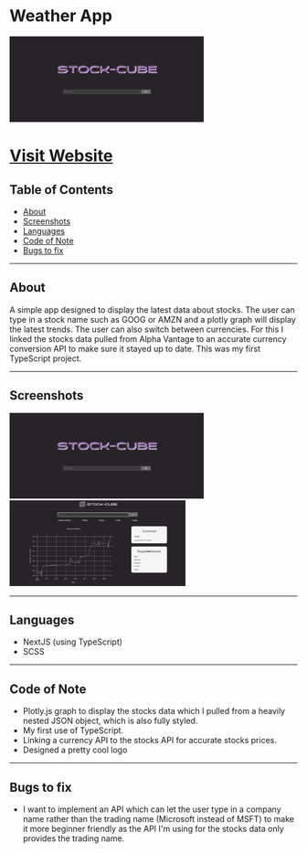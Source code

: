# Weather App

<img src="./public/assets/images/screenshot1.png" height="150px"/>
<h1><a href="stock-cube.vercel.app">Visit Website</a></h1>

## Table of Contents
- [About](#about)
- [Screenshots](#screenshots)
- [Languages](#languages)
- [Code of Note](#code_of_note)
- [Bugs to fix](#bugs_to_fix)

---


## About <a name = "about"></a>

A simple app designed to display the latest data about stocks. The user can type in a stock name such as GOOG or AMZN and a plotly graph will display the latest trends. The user can also switch between currencies. For this I linked the stocks data pulled from Alpha Vantage to an accurate currency conversion API to make sure it stayed up to date. This was my first TypeScript project.

---

## Screenshots <a name = "screenshots"></a>

<img src="./public/assets/images/screenshot1.png" height="150px"/>
<img src="./public/assets/images/screenshot2.png" height="150px"/>

---

## Languages <a name = "languages"></a>

- NextJS (using TypeScript)
- SCSS

---

## Code of Note <a name = "code_of_note"></a>

- Plotly.js graph to display the stocks data which I pulled from a heavily nested JSON object, which is also fully styled.
- My first use of TypeScript.
- Linking a currency API to the stocks API for accurate stocks prices.
- Designed a pretty cool logo

---

## Bugs to fix <a name = "bugs_to_fix"></a>

- I want to implement an API which can let the user type in a company name rather than the trading name (Microsoft instead of MSFT) to make it more beginner friendly as the API I'm using for the stocks data only provides the trading name.